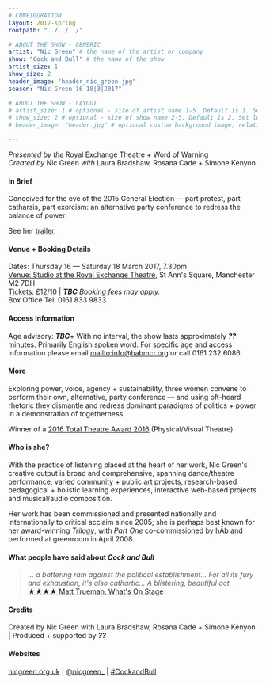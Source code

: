```yaml
---
# CONFIGURATION
layout: 2017-spring
rootpath: "../../../"

# ABOUT THE SHOW - GENERIC
artist: "Nic Green" # the name of the artist or company
show: "Cock and Bull" # the name of the show
artist_size: 1
show_size: 2
header_image: "header_nic_green.jpg"    
season: "Nic Green 16-18|3|2017"

# ABOUT THE SHOW - LAYOUT
# artist_size: 1 # optional - size of artist name 1-5. Default is 1. Set longer names to lower values
# show_size: 2 # optional - size of show name 2-5. Default is 2. Set longer names to lower values
# header_image: "header.jpg" # optional custom background image, relative to current page

---
```

*Presented by the* Royal Exchange Theatre + Word of Warning<br>*Created by* Nic Green *with* Laura Bradshaw, Rosana Cade + Simone Kenyon         
         
#### In Brief       
Conceived for the eve of the 2015 General Election — part protest, part catharsis, part exorcism: an alternative party conference to redress the balance of power.           
         
See her <a href="http://vimeo.com/?" target="_blank">trailer</a>.        
         
#### Venue + Booking Details    
Dates: Thursday 16 — Saturday 18 March 2017, 7.30pm         
<a href="http://www.royalexchange.co.uk/where-how-to-find-us" target="_blank">Venue: Studio at the Royal Exchange Theatre</a>, St Ann's Square, Manchester M2 7DH             
<a href="http://www.royalexchange.co.uk/whats-on-and-tickets/cock-and-bull" target="_blank">Tickets: £12/10</a> | ***TBC** Booking fees may apply.*     
Box Office Tel: 0161 833 9833         
         
#### Access Information        
Age advisory: ***TBC***+ With no interval, the show lasts approximately ***??*** minutes. Primarily English spoken word. For specific age and access information please email <mailto:info@habmcr.org> or call 0161 232 6086.     
             
#### More             
Exploring power, voice, agency + sustainability, three women convene to perform their own, alternative, party conference — and using oft-heard rhetoric they dismantle and redress dominant paradigms of politics + power in a demonstration of togetherness.        
        
Winner of a <a href="http://www.edfringe.com/media/award-winners#Total" target="_blank">2016 Total Theatre Award 2016</a> (Physical/Visual Theatre).        
        
#### Who is she?     
With the practice of listening placed at the heart of her work, Nic Green's creative output is broad and comprehensive, spanning dance/theatre performance, varied community + public art projects, research-based pedagogical + holistic learning experiences, interactive web-based projects and musical/audio composition.          
        
Her work has been commissioned and presented nationally and internationally to critical acclaim since 2005; she is perhaps best known for her award-winning *Trilogy*, with *Part One* co-commissioned by [hÅb](/hab) and performed at greenroom in April 2008.    
         
#### What people have said about *Cock and Bull*         
>*… a battering ram against the political establishment… For all its fury and exhaustion, it's also cathartic… A blistering, beautiful act.*<br><a href="http://www.whatsonstage.com/edinburgh-theatre/reviews/cock-and-bull-forest-fringe-festival-nic-green_41533.html" target="_blank">★★★★ Matt Trueman, What's On Stage</a>        
              
#### Credits          
Created by Nic Green with Laura Bradshaw, Rosana Cade + Simone Kenyon. | Produced + supported by ***??***        
         
#### Websites          
<a href="http://nicgreen.org.uk" target="_blank">nicgreen.org.uk</a> | <a href="http://twitter.com/nicgreen_" target="_blank">@nicgreen_</a> | <a href="http://twitter.com/hashtag/CockandBull" target="_blank">#CockandBull</a>

